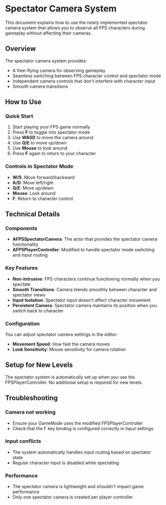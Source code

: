 # Spectator Camera System

This document explains how to use the newly implemented spectator camera system that allows you to observe all FPS characters during gameplay without affecting their cameras.

## Overview

The spectator camera system provides:
- A free-flying camera for observing gameplay
- Seamless switching between FPS character control and spectator mode
- Independent camera controls that don't interfere with character input
- Smooth camera transitions

## How to Use

### Quick Start
1. Start playing your FPS game normally
2. Press **F** to toggle into spectator mode
3. Use **WASD** to move the camera around
4. Use **Q/E** to move up/down
5. Use **Mouse** to look around
6. Press **F** again to return to your character

### Controls in Spectator Mode
- **W/S**: Move forward/backward
- **A/D**: Move left/right  
- **Q/E**: Move up/down
- **Mouse**: Look around
- **F**: Return to character control

## Technical Details

### Components
- **AFPSSpectatorCamera**: The actor that provides the spectator camera functionality
- **AFPSPlayerController**: Modified to handle spectator mode switching and input routing

### Key Features
- **Non-Intrusive**: FPS characters continue functioning normally when you spectate
- **Smooth Transitions**: Camera blends smoothly between character and spectator views
- **Input Isolation**: Spectator input doesn't affect character movement
- **Persistent Camera**: Spectator camera maintains its position when you switch back to character

### Configuration
You can adjust spectator camera settings in the editor:
- **Movement Speed**: How fast the camera moves
- **Look Sensitivity**: Mouse sensitivity for camera rotation

## Setup for New Levels

The spectator system is automatically set up when you use the FPSPlayerController. No additional setup is required for new levels.

## Troubleshooting

### Camera not working
- Ensure your GameMode uses the modified FPSPlayerController
- Check that the F key binding is configured correctly in Input settings

### Input conflicts
- The system automatically handles input routing based on spectator state
- Regular character input is disabled while spectating

### Performance
- The spectator camera is lightweight and shouldn't impact game performance
- Only one spectator camera is created per player controller 